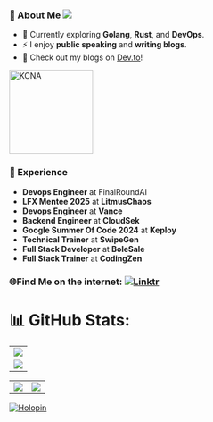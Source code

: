 ### 🌟 About Me ![](https://komarev.com/ghpvc/?username=SkySingh04&label=Profile+views&style=for-the-badge&color=green)  

- 🔭 Currently exploring **Golang**, **Rust**, and **DevOps**.  
- ⚡ I enjoy **public speaking** and **writing blogs**.
- 📖 Check out my blogs on [Dev.to](https://dev.to/skysingh04)!  

<a href="https://www.credly.com/badges/33d7b8d2-56e1-4306-84cb-611798ee73c5">
  <img src="https://github.com/user-attachments/assets/1aaccbaa-fe66-4e6f-8189-64100c93ba30" alt="KCNA" width="150" height="150" />
</a>


### 💼 Experience  
- **Devops Engineer** at FinalRoundAI
- **LFX Mentee 2025** at **LitmusChaos**
- **Devops Engineer** at **Vance**  
- **Backend Engineer** at **CloudSek**  
- **Google Summer Of Code 2024** at **Keploy**  
- **Technical Trainer** at **SwipeGen**  
- **Full Stack Developer** at **BoleSale**  
- **Full Stack Trainer** at **CodingZen**  

### 🌐Find Me on the internet: [![Linktr](https://img.shields.io/badge/linktree-1de9b6?logo=linktree&logoColor=white)](https://linktr.ee/skysingh04)

# 📊 GitHub Stats:
<table>
  <tr>
    <td>
      <img src="https://github-readme-streak-stats.herokuapp.com?user=SkySingh04&theme=neon-palenight&hide_border=true&card_width=705">
     </td>
   </tr>
  <tr>
    <td>
      <img src="http://github-profile-summary-cards.vercel.app/api/cards/profile-details?username=SkySingh04&theme=2077">
     </td>
   </tr>
</table><table>
  <tr>
    <td><img src="http://github-profile-summary-cards.vercel.app/api/cards/stats?username=SkySingh04&theme=aura_dark"></td>
    <td><img src="http://github-profile-summary-cards.vercel.app/api/cards/most-commit-language?username=SkySingh04&theme=aura_dark"></td>
  </tr>
</table>

[![Holopin](https://holopin.me/skysingh04)](https://holopin.io/@skysingh04)


